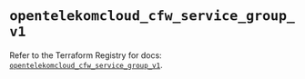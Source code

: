 # `opentelekomcloud_cfw_service_group_v1`

Refer to the Terraform Registry for docs: [`opentelekomcloud_cfw_service_group_v1`](https://registry.terraform.io/providers/opentelekomcloud/opentelekomcloud/1.36.45/docs/resources/cfw_service_group_v1).
